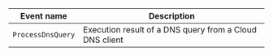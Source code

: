 | Event name | Description |
--- | ---
| `ProcessDnsQuery` | Execution result of a DNS query from a Cloud DNS client |